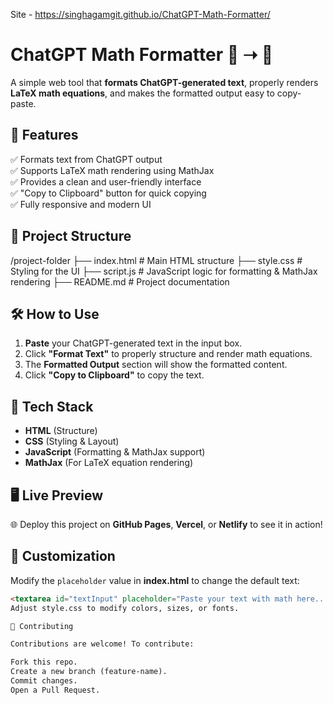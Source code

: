 Site - https://singhagamgit.github.io/ChatGPT-Math-Formatter/
# ChatGPT Math Formatter 📄 ➝ 🧮
A simple web tool that **formats ChatGPT-generated text**, properly renders **LaTeX math equations**, and makes the formatted output easy to copy-paste.

## 🚀 Features
✅ Formats text from ChatGPT output  
✅ Supports LaTeX math rendering using MathJax  
✅ Provides a clean and user-friendly interface  
✅ "Copy to Clipboard" button for quick copying  
✅ Fully responsive and modern UI  

## 📁 Project Structure
/project-folder ├── index.html # Main HTML structure ├── style.css # Styling for the UI ├── script.js # JavaScript logic for formatting & MathJax rendering ├── README.md # Project documentation


## 🛠️ How to Use
1. **Paste** your ChatGPT-generated text in the input box.
2. Click **"Format Text"** to properly structure and render math equations.
3. The **Formatted Output** section will show the formatted content.
4. Click **"Copy to Clipboard"** to copy the text.

## 🎨 Tech Stack
- **HTML** (Structure)  
- **CSS** (Styling & Layout)  
- **JavaScript** (Formatting & MathJax support)  
- **MathJax** (For LaTeX equation rendering)  

## 🖥️ Live Preview
🌐 Deploy this project on **GitHub Pages**, **Vercel**, or **Netlify** to see it in action!

## 🔧 Customization
Modify the `placeholder` value in **index.html** to change the default text:
```html
<textarea id="textInput" placeholder="Paste your text with math here..."></textarea>
Adjust style.css to modify colors, sizes, or fonts.

🤝 Contributing

Contributions are welcome! To contribute:

Fork this repo.
Create a new branch (feature-name).
Commit changes.
Open a Pull Request.
